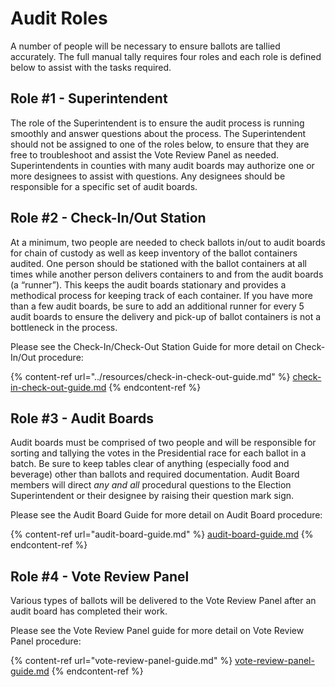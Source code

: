 # Audit Roles

A number of people will be necessary to ensure ballots are tallied accurately. The full manual tally requires four roles and each role is defined below to assist with the tasks required.

## **Role #1 - Superintendent**

The role of the Superintendent is to ensure the audit process is running smoothly and answer questions about the process. The Superintendent should not be assigned to one of the roles below, to ensure that they are free to troubleshoot and assist the Vote Review Panel as needed. Superintendents in counties with many audit boards may authorize one or more designees to assist with questions. Any designees should be responsible for a specific set of audit boards.

## **Role #2 - Check-In/Out Station**

At a minimum, two people are needed to check ballots in/out to audit boards for chain of custody as well as keep inventory of the ballot containers audited. One person should be stationed with the ballot containers at all times while another person delivers containers to and from the audit boards (a “runner”). This keeps the audit boards stationary and provides a methodical process for keeping track of each container. If you have more than a few audit boards, be sure to add an additional runner for every 5 audit boards to ensure the delivery and pick-up of ballot containers is not a bottleneck in the process.

Please see the Check-In/Check-Out Station Guide for more detail on Check-In/Out procedure:

{% content-ref url="../resources/check-in-check-out-guide.md" %}
[check-in-check-out-guide.md](../resources/check-in-check-out-guide.md)
{% endcontent-ref %}

## **Role #3 - Audit Boards**

Audit boards must be comprised of two people and will be responsible for sorting and tallying the votes in the Presidential race for each ballot in a batch. Be sure to keep tables clear of anything (especially food and beverage) other than ballots and required documentation. Audit Board members will direct _any and all_ procedural questions to the Election Superintendent or their designee by raising their question mark sign.

Please see the Audit Board Guide for more detail on Audit Board procedure:

{% content-ref url="audit-board-guide.md" %}
[audit-board-guide.md](audit-board-guide.md)
{% endcontent-ref %}

## **Role #4 - Vote Review Panel**

Various types of ballots will be delivered to the Vote Review Panel after an audit board has completed their work.

Please see the Vote Review Panel guide for more detail on Vote Review Panel procedure:

{% content-ref url="vote-review-panel-guide.md" %}
[vote-review-panel-guide.md](vote-review-panel-guide.md)
{% endcontent-ref %}



